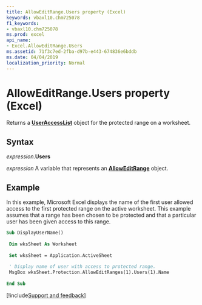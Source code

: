 ```yaml
---
title: AllowEditRange.Users property (Excel)
keywords: vbaxl10.chm725078
f1_keywords:
- vbaxl10.chm725078
ms.prod: excel
api_name:
- Excel.AllowEditRange.Users
ms.assetid: 71f3c7ed-2fba-d97b-e443-674836e6bddb
ms.date: 04/04/2019
localization_priority: Normal
---
```



# AllowEditRange.Users property (Excel)

Returns a **[UserAccessList](Excel.UserAccessList.md)** object for the protected range on a worksheet.


## Syntax

_expression_.**Users**

_expression_ A variable that represents an **[AllowEditRange](Excel.AllowEditRange.md)** object.


## Example

In this example, Microsoft Excel displays the name of the first user allowed access to the first protected range on the active worksheet. This example assumes that a range has been chosen to be protected and that a particular user has been given access to this range.

```vb
Sub DisplayUserName() 
 
 Dim wksSheet As Worksheet 
 
 Set wksSheet = Application.ActiveSheet 
 
 ' Display name of user with access to protected range. 
 MsgBox wksSheet.Protection.AllowEditRanges(1).Users(1).Name 
 
End Sub
```




[!include[Support and feedback](~/includes/feedback-boilerplate.md)]